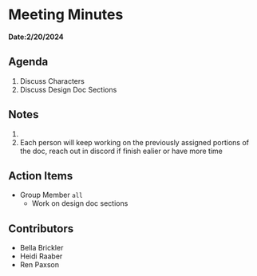 # Meeting Minutes
**Date:2/20/2024**

## Agenda
1. Discuss Characters
2. Discuss Design Doc Sections

## Notes
1. 
2. Each person will keep working on the previously assigned portions of the doc, reach out in discord if finish ealier or have more time

## Action Items
* Group Member `all`
    * Work on design doc sections

## Contributors
* Bella Brickler
* Heidi Raaber
* Ren Paxson